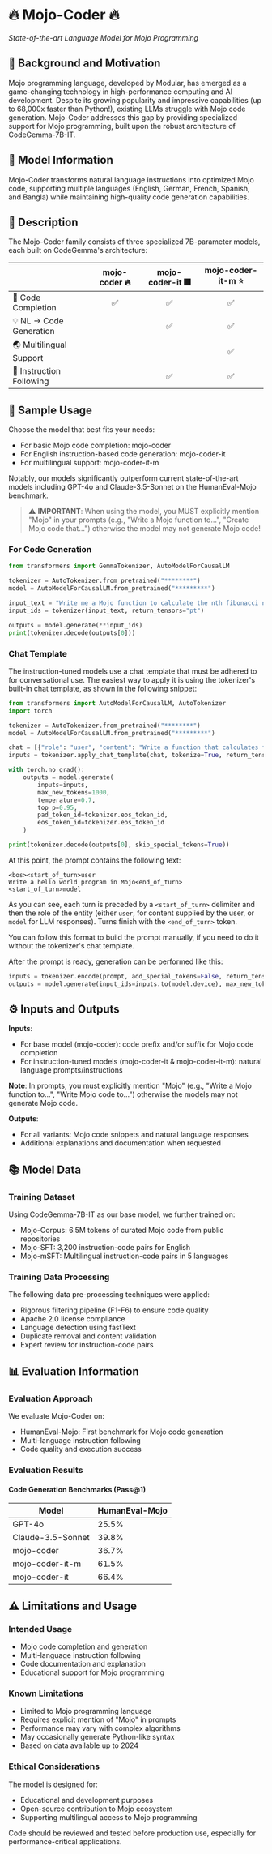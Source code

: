 # 🔥 Mojo-Coder 🔥

*State-of-the-art Language Model for Mojo Programming*

## 🎯 Background and Motivation

Mojo programming language, developed by Modular, has emerged as a game-changing technology in high-performance computing and AI development. Despite its growing popularity and impressive capabilities (up to 68,000x faster than Python!), existing LLMs struggle with Mojo code generation. Mojo-Coder addresses this gap by providing specialized support for Mojo programming, built upon the robust architecture of CodeGemma-7B-IT.

## 🤖 Model Information

Mojo-Coder transforms natural language instructions into optimized Mojo code, supporting multiple languages (English, German, French, Spanish, and Bangla) while maintaining high-quality code generation capabilities.

## 📝 Description

The Mojo-Coder family consists of three specialized 7B-parameter models, each built on CodeGemma's architecture:

|                            | mojo-coder 🔥 | mojo-coder-it 🎆 | mojo-coder-it-m ⭐ |
|---------------------------|:---:|:---:|:---:|
| 🔄 Code Completion        | ✅ | ✅ | ✅ |
| 💡 NL → Code Generation   |    | ✅ | ✅ |
| 🌏 Multilingual Support   |    |    | ✅ |
| 📝 Instruction Following  |    | ✅ | ✅ |

## 🚀 Sample Usage

Choose the model that best fits your needs:
- For basic Mojo code completion: mojo-coder
- For English instruction-based code generation: mojo-coder-it  
- For multilingual support: mojo-coder-it-m

Notably, our models significantly outperform current state-of-the-art models including GPT-4o and Claude-3.5-Sonnet on the HumanEval-Mojo benchmark.

> ⚠️ **IMPORTANT**: When using the model, you MUST explicitly mention "Mojo" in your prompts (e.g., "Write a Mojo function to...", "Create Mojo code that...") otherwise the model may not generate Mojo code!

### For Code Generation

```python
from transformers import GemmaTokenizer, AutoModelForCausalLM

tokenizer = AutoTokenizer.from_pretrained("********")
model = AutoModelForCausalLM.from_pretrained("*********")

input_text = "Write me a Mojo function to calculate the nth fibonacci number."
input_ids = tokenizer(input_text, return_tensors="pt")

outputs = model.generate(**input_ids)
print(tokenizer.decode(outputs[0]))
```

### Chat Template

The instruction-tuned models use a chat template that must be adhered to for conversational use.
The easiest way to apply it is using the tokenizer's built-in chat template, as shown in the following snippet:

```python
from transformers import AutoModelForCausalLM, AutoTokenizer
import torch

tokenizer = AutoTokenizer.from_pretrained("********")
model = AutoModelForCausalLM.from_pretrained("*********")

chat = [{"role": "user", "content": "Write a function that calculates factorial of a number in Mojo"}]
inputs = tokenizer.apply_chat_template(chat, tokenize=True, return_tensors="pt").to("cuda")

with torch.no_grad():
    outputs = model.generate(
        inputs=inputs,
        max_new_tokens=1000,
        temperature=0.7,
        top_p=0.95,
        pad_token_id=tokenizer.eos_token_id,
        eos_token_id=tokenizer.eos_token_id
    )

print(tokenizer.decode(outputs[0], skip_special_tokens=True))
```

At this point, the prompt contains the following text:

```
<bos><start_of_turn>user
Write a hello world program in Mojo<end_of_turn>
<start_of_turn>model
```

As you can see, each turn is preceded by a `<start_of_turn>` delimiter and then the role of the entity
(either `user`, for content supplied by the user, or `model` for LLM responses). Turns finish with
the `<end_of_turn>` token.

You can follow this format to build the prompt manually, if you need to do it without the tokenizer's
chat template.

After the prompt is ready, generation can be performed like this:

```python
inputs = tokenizer.encode(prompt, add_special_tokens=False, return_tensors="pt")
outputs = model.generate(input_ids=inputs.to(model.device), max_new_tokens=150)
```

## ⚙️ Inputs and Outputs

**Inputs**:
- For base model (mojo-coder): code prefix and/or suffix for Mojo code completion
- For instruction-tuned models (mojo-coder-it & mojo-coder-it-m): natural language prompts/instructions

**Note**: In prompts, you must explicitly mention "Mojo" (e.g., "Write a Mojo function to...", "Write Mojo code to...") otherwise the models may not generate Mojo code.

**Outputs**:
- For all variants: Mojo code snippets and natural language responses
- Additional explanations and documentation when requested

## 📚 Model Data

### Training Dataset

Using CodeGemma-7B-IT as our base model, we further trained on:
- Mojo-Corpus: 6.5M tokens of curated Mojo code from public repositories
- Mojo-SFT: 3,200 instruction-code pairs for English
- Mojo-mSFT: Multilingual instruction-code pairs in 5 languages

### Training Data Processing

The following data pre-processing techniques were applied:
- Rigorous filtering pipeline (F1-F6) to ensure code quality
- Apache 2.0 license compliance
- Language detection using fastText
- Duplicate removal and content validation
- Expert review for instruction-code pairs

## 📊 Evaluation Information

### Evaluation Approach

We evaluate Mojo-Coder on:
- HumanEval-Mojo: First benchmark for Mojo code generation
- Multi-language instruction following
- Code quality and execution success

### Evaluation Results

#### Code Generation Benchmarks (Pass@1)

| Model | HumanEval-Mojo |
|-------|----------------|
| GPT-4o | 25.5% |
| Claude-3.5-Sonnet | 39.8% |
| mojo-coder | 36.7% |
| mojo-coder-it-m | 61.5% |
| mojo-coder-it | 66.4% |

## ⚠️ Limitations and Usage

### Intended Usage
- Mojo code completion and generation
- Multi-language instruction following
- Code documentation and explanation
- Educational support for Mojo programming

### Known Limitations
- Limited to Mojo programming language
- Requires explicit mention of "Mojo" in prompts
- Performance may vary with complex algorithms
- May occasionally generate Python-like syntax
- Based on data available up to 2024

### Ethical Considerations
The model is designed for:
- Educational and development purposes
- Open-source contribution to Mojo ecosystem
- Supporting multilingual access to Mojo programming

Code should be reviewed and tested before production use, especially for performance-critical applications.
